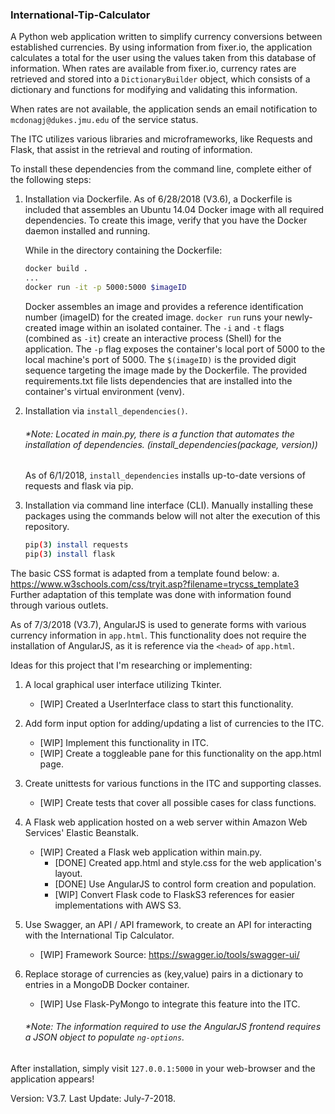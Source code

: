 ### International-Tip-Calculator
A Python web application written to simplify currency conversions between established currencies.
By using information from fixer.io, the application calculates a total for the user using the values taken from this database of information.
When rates are available from fixer.io, currency rates are retrieved and stored into a `DictionaryBuilder` object,
which consists of a dictionary and functions for modifying and validating this information.

When rates are not available, the application sends an email notification to `mcdonagj@dukes.jmu.edu` of the service status.

The ITC utilizes various libraries and microframeworks, like Requests and Flask, that assist in the retrieval and routing of information.

To install these dependencies from the command line, complete either of the following steps:
1. Installation via Dockerfile.
    As of 6/28/2018 (V3.6), a Dockerfile is included that assembles an Ubuntu 14.04 Docker image with all required dependencies.
    To create this image, verify that you have the Docker daemon installed and running.

    While in the directory containing the Dockerfile:
    ```sh
    docker build .
    ...
    docker run -it -p 5000:5000 $imageID
    ```
    Docker assembles an image and provides a reference identification number (imageID) for the created image.
    `docker run` runs your newly-created image within an isolated container.
    The `-i` and `-t` flags (combined as `-it`) create an interactive process (Shell) for the application.
    The `-p` flag exposes the container's local port of 5000 to the local machine's port of 5000.
    The `$(imageID)` is the provided digit sequence targeting the image made by the Dockerfile.
    The provided requirements.txt file lists dependencies that are installed into the container's virtual environment (venv).

2. Installation via `install_dependencies()`.
    ###### *Note: Located in main.py, there is a function that automates the installation of dependencies. (install_dependencies(package, version))
    As of 6/1/2018, ` install_dependencies ` installs up-to-date versions of requests and flask via pip.

3. Installation via command line interface (CLI).
    Manually installing these packages using the commands below will not alter the execution of this repository.
    ```sh
    pip(3) install requests
    pip(3) install flask
    ```
The basic CSS format is adapted from a template found below:
    a. https://www.w3schools.com/css/tryit.asp?filename=trycss_template3
Further adaptation of this template was done with information found through various outlets.

As of 7/3/2018 (V3.7), AngularJS is used to generate forms with various currency information in `app.html`.
This functionality does not require the installation of AngularJS, as it is reference via the `<head>` of `app.html`.

Ideas for this project that I'm researching or implementing:
1. A local graphical user interface utilizing Tkinter.
    * [WIP] Created a UserInterface class to start this functionality.

2. Add form input option for adding/updating a list of currencies to the ITC.
    * [WIP] Implement this functionality in ITC.
    * [WIP] Create a toggleable pane for this functionality on the app.html page.

3. Create unittests for various functions in the ITC and supporting classes.
    * [WIP] Create tests that cover all possible cases for class functions.

4. A Flask web application hosted on a web server within Amazon Web Services' Elastic Beanstalk.
    * [WIP] Created a Flask web application within main.py.
        * [DONE] Created app.html and style.css for the web application's layout.
        * [DONE] Use AngularJS to control form creation and population.
        * [WIP] Convert Flask code to FlaskS3 references for easier implementations with AWS S3.

5. Use Swagger, an API / API framework, to create an API for interacting with the International Tip Calculator.
    * [WIP] Framework Source: https://swagger.io/tools/swagger-ui/

6. Replace storage of currencies as (key,value) pairs in a dictionary to entries in a MongoDB Docker container.
    * [WIP] Use Flask-PyMongo to integrate this feature into the ITC.
    ###### *Note: The information required to use the AngularJS frontend requires a JSON object to populate `ng-options`.

After installation, simply visit `127.0.0.1:5000` in your web-browser and the application appears!

Version: V3.7.
Last Update: July-7-2018.